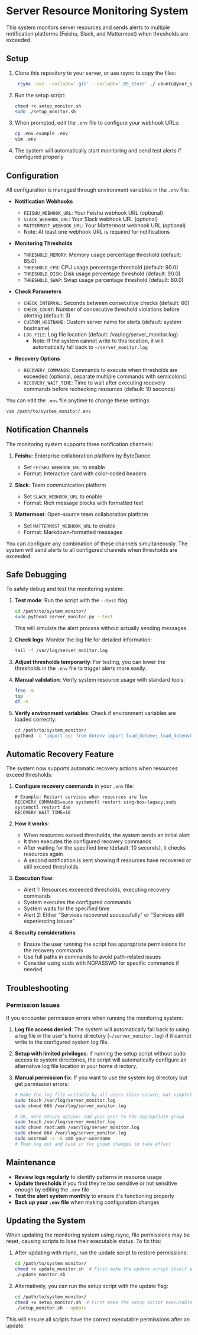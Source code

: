 # Server Resource Monitoring System

This system monitors server resources and sends alerts to multiple notification platforms (Feishu, Slack, and Mattermost) when thresholds are exceeded.

## Setup

1. Clone this repository to your server, or use rsync to copy the files:
   ```bash
    rsync -avz --exclude='.git' --exclude='.DS_Store' ./ ubuntu@your_server:/home/ubuntu/system_monitor/
   ```
2. Run the setup script:
   ```bash
   chmod +x setup_monitor.sh
   sudo ./setup_monitor.sh
   ```
3. When prompted, edit the `.env` file to configure your webhook URLs:
   ```bash
   cp .env.example .env
   vim .env
   ```
4. The system will automatically start monitoring and send test alerts if configured properly

## Configuration

All configuration is managed through environment variables in the `.env` file:

- **Notification Webhooks**
  - `FEISHU_WEBHOOK_URL`: Your Feishu webhook URL (optional)
  - `SLACK_WEBHOOK_URL`: Your Slack webhook URL (optional)
  - `MATTERMOST_WEBHOOK_URL`: Your Mattermost webhook URL (optional)
  - Note: At least one webhook URL is required for notifications

- **Monitoring Thresholds**
  - `THRESHOLD_MEMORY`: Memory usage percentage threshold (default: 85.0)
  - `THRESHOLD_CPU`: CPU usage percentage threshold (default: 90.0)
  - `THRESHOLD_DISK`: Disk usage percentage threshold (default: 90.0)
  - `THRESHOLD_SWAP`: Swap usage percentage threshold (default: 80.0)

- **Check Parameters**
  - `CHECK_INTERVAL`: Seconds between consecutive checks (default: 60)
  - `CHECK_COUNT`: Number of consecutive threshold violations before alerting (default: 3)
  - `CUSTOM_HOSTNAME`: Custom server name for alerts (default: system hostname)
  - `LOG_FILE`: Log file location (default: /var/log/server_monitor.log)
    - Note: If the system cannot write to this location, it will automatically fall back to `~/server_monitor.log`

- **Recovery Options**
  - `RECOVERY_COMMANDS`: Commands to execute when thresholds are exceeded (optional, separate multiple commands with semicolons)
  - `RECOVERY_WAIT_TIME`: Time to wait after executing recovery commands before rechecking resources (default: 10 seconds)

You can edit the `.env` file anytime to change these settings:

```bash
vim /path/to/system_monitor/.env
```

## Notification Channels

The monitoring system supports three notification channels:

1. **Feishu**: Enterprise collaboration platform by ByteDance
   - Set `FEISHU_WEBHOOK_URL` to enable
   - Format: Interactive card with color-coded headers

2. **Slack**: Team communication platform
   - Set `SLACK_WEBHOOK_URL` to enable
   - Format: Rich message blocks with formatted text

3. **Mattermost**: Open-source team collaboration platform
   - Set `MATTERMOST_WEBHOOK_URL` to enable
   - Format: Markdown-formatted messages

You can configure any combination of these channels simultaneously. The system will send alerts to all configured channels when thresholds are exceeded.

## Safe Debugging

To safely debug and test the monitoring system:

1. **Test mode**: Run the script with the `--test` flag:
   ```bash
   cd /path/to/system_monitor/
   sudo python3 server_monitor.py --test
   ```
   This will simulate the alert process without actually sending messages.

2. **Check logs**: Monitor the log file for detailed information:
   ```bash
   tail -f /var/log/server_monitor.log
   ```

3. **Adjust thresholds temporarily**: For testing, you can lower the thresholds in the `.env` file to trigger alerts more easily.

4. **Manual validation**: Verify system resource usage with standard tools:
   ```bash
   free -m
   top
   df -h
   ```

5. **Verify environment variables**: Check if environment variables are loaded correctly:
   ```bash
   cd /path/to/system_monitor/
   python3 -c "import os; from dotenv import load_dotenv; load_dotenv(); print('FEISHU_WEBHOOK_URL:', os.environ.get('FEISHU_WEBHOOK_URL'))"
   ```

## Automatic Recovery Feature

The system now supports automatic recovery actions when resources exceed thresholds:

1. **Configure recovery commands** in your `.env` file:
   ```
   # Example: Restart services when resources are low
   RECOVERY_COMMANDS=sudo systemctl restart sing-box-legacy;sudo systemctl restart dae
   RECOVERY_WAIT_TIME=10
   ```

2. **How it works**:
   - When resources exceed thresholds, the system sends an initial alert
   - It then executes the configured recovery commands
   - After waiting for the specified time (default: 10 seconds), it checks resources again
   - A second notification is sent showing if resources have recovered or still exceed thresholds

3. **Execution flow**:
   - Alert 1: Resources exceeded thresholds, executing recovery commands
   - System executes the configured commands
   - System waits for the specified time
   - Alert 2: Either "Services recovered successfully" or "Services still experiencing issues"

4. **Security considerations**:
   - Ensure the user running the script has appropriate permissions for the recovery commands
   - Use full paths in commands to avoid path-related issues
   - Consider using sudo with NOPASSWD for specific commands if needed

## Troubleshooting

### Permission Issues

If you encounter permission errors when running the monitoring system:

1. **Log file access denied**: The system will automatically fall back to using a log file in the user's home directory (`~/server_monitor.log`) if it cannot write to the configured system log file.

2. **Setup with limited privileges**: If running the setup script without sudo access to system directories, the script will automatically configure an alternative log file location in your home directory.

3. **Manual permission fix**: If you want to use the system log directory but get permission errors:
   ```bash
   # Make the log file writable by all users (less secure, but simple)
   sudo touch /var/log/server_monitor.log
   sudo chmod 666 /var/log/server_monitor.log
   
   # OR, more secure option: add your user to the appropriate group
   sudo touch /var/log/server_monitor.log
   sudo chown root:adm /var/log/server_monitor.log
   sudo chmod 664 /var/log/server_monitor.log
   sudo usermod -a -G adm your-username
   # Then log out and back in for group changes to take effect
   ```

## Maintenance

- **Review logs regularly** to identify patterns in resource usage
- **Update thresholds** if you find they're too sensitive or not sensitive enough by editing the `.env` file
- **Test the alert system monthly** to ensure it's functioning properly
- **Back up your `.env` file** when making configuration changes

## Updating the System

When updating the monitoring system using rsync, file permissions may be reset, causing scripts to lose their executable status. To fix this:

1. After updating with rsync, run the update script to restore permissions:
   ```bash
   cd /path/to/system_monitor/
   chmod +x update_monitor.sh  # First make the update script itself executable
   ./update_monitor.sh
   ```

2. Alternatively, you can run the setup script with the update flag:
   ```bash
   cd /path/to/system_monitor/
   chmod +x setup_monitor.sh  # First make the setup script executable
   ./setup_monitor.sh --update
   ```

This will ensure all scripts have the correct executable permissions after an update.